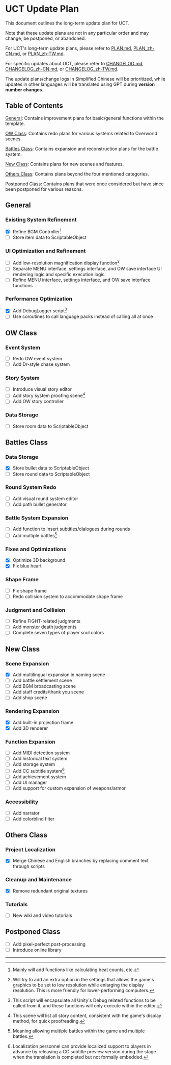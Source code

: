 # UCT Update Plan

This document outlines the long-term update plan for UCT.

Note that these update plans are not in any particular order and may change, be postponed, or abandoned.

For UCT's long-term update plans, please refer to [PLAN.md](PLAN.md), [PLAN_zh-CN.md](PLAN_zh-CN.md), or [PLAN_zh-TW.md](PLAN_zh-TW.md).

For specific updates about UCT, please refer to [CHANGELOG.md](CHANGELOG.md), [CHANGELOG_zh-CN.md](CHANGELOG_zh-CN.md), or [CHANGELOG_zh-TW.md](CHANGELOG_zh-TW.md).

The update plans/change logs in Simplified Chinese will be prioritized, while updates in other languages will be translated using GPT during **version number changes**.

## Table of Contents

[General](#General): Contains improvement plans for basic/general functions within the template. 

[OW Class](#OW-Class): Contains redo plans for various systems related to Overworld scenes.

[Battles Class](#Battles-Class): Contains expansion and reconstruction plans for the battle system.

[New Class](#New-Class): Contains plans for new scenes and features.

[Others Class](#Others-Class): Contains plans beyond the four mentioned categories.

[Postponed Class](#Postponed-Class): Contains plans that were once considered but have since been postponed for various reasons.

## General
### Existing System Refinement
- [x] Refine BGM Controller[^1]
- [ ] Store item data to ScriptableObject

### UI Optimization and Refinement
- [ ] Add low-resolution magnification display function[^2]
- [ ] Separate MENU interface, settings interface, and OW save interface UI rendering logic and specific execution logic
- [ ] Refine MENU interface, settings interface, and OW save interface functions

### Performance Optimization
- [x] Add DebugLogger script[^3]
- [ ] Use coroutines to call language packs instead of calling all at once

## OW Class
### Event System
- [ ] Redo OW event system
- [ ] Add Dr-style chase system

### Story System
- [ ] Introduce visual story editor
- [ ] Add story system proofing scene[^4]
- [ ] Add OW story controller

### Data Storage
- [ ] Store room data to ScriptableObject

## Battles Class
### Data Storage
- [x] Store bullet data to ScriptableObject
- [ ] Store round data to ScriptableObject

### Round System Redo
- [ ] Add visual round system editor
- [ ] Add path bullet generator

### Battle System Expansion
- [ ] Add function to insert subtitles/dialogues during rounds
- [ ] Add multiple battles[^5]

### Fixes and Optimizations
- [x] Optimize 3D background
- [x] Fix blue heart

### Shape Frame
- [ ] Fix shape frame
- [ ] Redo collision system to accommodate shape frame

### Judgment and Collision
- [ ] Refine FIGHT-related judgments
- [ ] Add monster death judgments
- [ ] Complete seven types of player soul colors

## New Class
### Scene Expansion
- [x] Add multilingual expansion in naming scene
- [ ] Add battle settlement scene
- [ ] Add BGM broadcasting scene
- [ ] Add staff credits/thank you scene
- [ ] Add shop scene

### Rendering Expansion
- [x] Add built-in projection frame
- [x] Add 3D renderer

### Function Expansion
- [ ] Add MIDI detection system
- [ ] Add historical text system
- [ ] Add storage system
- [ ] Add CC subtitle system[^6]
- [ ] Add achievement system
- [ ] Add UI manager
- [ ] Add support for custom expansion of weapons/armor

### Accessibility
- [ ] Add narrator
- [ ] Add colorblind filter

## Others Class
### Project Localization
- [x] Merge Chinese and English branches by replacing comment text through scripts

### Cleanup and Maintenance
- [x] Remove redundant original textures

### Tutorials
- [ ] New wiki and video tutorials

## Postponed Class

- [ ] Add pixel-perfect post-processing
- [ ] Introduce online library

---

[^1]: Mainly will add functions like calculating beat counts, etc.
[^2]: Will try to add an extra option in the settings that allows the game's graphics to be set to low resolution while enlarging the display resolution. This is more friendly for lower-performing computers.
[^3]: This script will encapsulate all Unity's Debug related functions to be called from it, and these functions will only execute within the editor.
[^4]: This scene will list all story content, consistent with the game's display method, for quick proofreading.
[^5]: Meaning allowing multiple battles within the game and multiple battles.
[^6]: Localization personnel can provide localized support to players in advance by releasing a CC subtitle preview version during the stage when the translation is completed but not formally embedded.